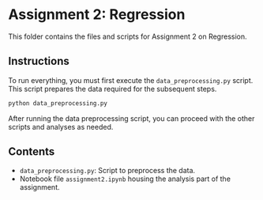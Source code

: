 # Assignment 2: Regression

This folder contains the files and scripts for Assignment 2 on Regression.

## Instructions

To run everything, you must first execute the `data_preprocessing.py` script. This script prepares the data required for the subsequent steps.

```bash
python data_preprocessing.py
```

After running the data preprocessing script, you can proceed with the other scripts and analyses as needed.

## Contents

- `data_preprocessing.py`: Script to preprocess the data.
- Notebook file `assignment2.ipynb` housing the analysis part of the assignment.